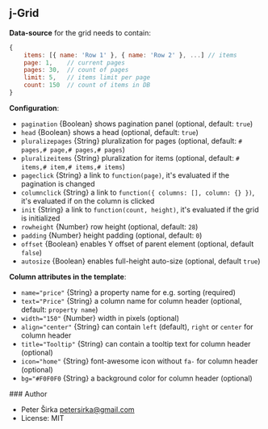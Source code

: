 ## j-Grid

__Data-source__ for the grid needs to contain:

```javascript
{
    items: [{ name: 'Row 1' }, { name: 'Row 2' }, ...] // items
    page: 1,    // current pages
    pages: 30,  // count of pages
    limit: 5,   // items limit per page
    count: 150  // count of items in DB
}
```

__Configuration__:

- `pagination` {Boolean} shows pagination panel (optional, default: `true`)
- `head` {Boolean} shows a head (optional, default: `true`)
- `pluralizepages` {String} pluralization for pages (optional, default: `# pages,# page,# pages,# pages`)
- `pluralizeitems` {String} pluralization for items (optional, default: `# items,# item,# items,# items`)
- `pageclick` {String} a link to `function(page)`, it's evaluated if the pagination is changed
- `columnclick` {String} a link to `function({ columns: [], column: {} })`, it's evaluated if on the column is clicked
- `init` {String} a link to `function(count, height)`, it's evaluated if the grid is initialized
- `rowheight` {Number} row height (optional, default: `28`)
- `padding` {Number} height padding (optional, default: `0`)
- `offset` {Boolean} enables Y offset of parent element (optional, default `false`)
- `autosize` {Boolean} enables full-height auto-size (optional, default `true`)

__Column attributes in the template__:

- `name="price"` {String} a property name for e.g. sorting (required)
- `text="Price"` {String} a column name for column header (optional, default: `property name`)
- `width="150"` {Number} width in pixels (optional)
- `align="center"` {String} can contain `left` (default), `right` or `center` for column header
- `title="Tooltip"` {String} can contain a tooltip text for column header (optional)
- `icon="home"` {String} font-awesome icon without `fa-` for column header (optional)
- `bg="#F0F0F0` {String} a background color for column header (optional)

### Author

- Peter Širka <petersirka@gmail.com>
- License: MIT